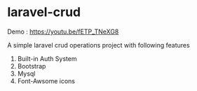 # laravel-crud

Demo : https://youtu.be/fETP_TNeXG8

A simple laravel crud operations project with following features

1) Built-in Auth System
2) Bootstrap
3) Mysql 
4) Font-Awsome icons
